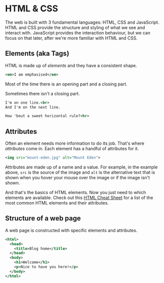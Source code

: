 # HTML & CSS

The web is built with 3 fundamental languages: HTML, CSS and JavaScript. HTML and CSS provide the structure and styling of what we see and interact with. JavaScript provides the interaction behaviour, but we can focus on that later, after we're more familiar with HTML and CSS.

## Elements (aka Tags)

HTML is made up of _elements_ and they have a consistent shape.

```xml
<em>I am emphasised</em>
```

Most of the time there is an opening part and a closing part.

Sometimes there isn't a closing part.

```xml
I'm on one line.<br>
And I'm on the next line.

How 'bout a sweet horizontal rule?<hr>
```


## Attributes

Often an element needs more information to do its job. That's where _attributes_ come in.  Each element has a handful of attributes for it.

```xml
<img src="mount-eden.jpg" alt="Mount Eden">
```

Attributes are made up of a name and a value. For example, in the example above, `src` is the source of the image and `alt` is the alternative text that is shown when you hover your mouse over the image or if the image isn't shown.

And that's the basics of HTML elements. Now you just need to which elements are available. Check out this [HTML Cheat Sheet](http://www.simplehtmlguide.com/cheatsheet.php) for a list of the most common HTML elements and their attributes.


## Structure of a web page

A web page is constructed with specific elements and attributes.

```xml
<html>
  <head>
    <title>Blog home</title>
  </head>
  <body>
    <h1>Welcome</h1>
    <p>Nice to have you here!</p>
  </body>
</html>
```


